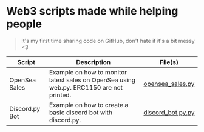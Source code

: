 # Web3 scripts made while helping people

> It's my first time sharing code on GitHub, don't hate if it's a bit messy <3

| Script        | Description           | File(s)  |
| ------------- |-------------| -----|
| OpenSea Sales | Example on how to monitor latest sales on OpenSea using web.py. ERC1150 are not printed. | [opensea_sales.py](opensea_sales/opensea_sales.py) |
| Discord.py Bot | Example on how to create a basic discord bot with discord.py. | [discord_bot.py.py](discordpy_bot/discord_bot.py) |

